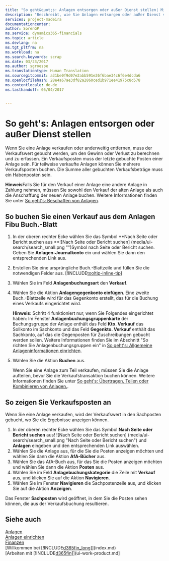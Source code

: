 ```yaml
---
title: "So geht&quot;s: Anlagen entsorgen oder außer Dienst stellen| Microsoft Docs"
description: "Beschreibt, wie Sie Anlagen entsorgen oder außer Dienst stellen."
services: project-madeira
documentationcenter: 
author: SorenGP
ms.service: dynamics365-financials
ms.topic: article
ms.devlang: na
ms.tgt_pltfrm: na
ms.workload: na
ms.search.keywords: scrap
ms.date: 03/23/2017
ms.author: sgroespe
ms.translationtype: Human Translation
ms.sourcegitcommit: a31be0f9d07e2abb591e26f6bae34c6f6e4dcda6
ms.openlocfilehash: 28e4a67ae3df82a2860ced1b971ee41975c8d578
ms.contentlocale: de-de
ms.lasthandoff: 05/04/2017


---
```

# <a name="how-to-dispose-of-or-retire-fixed-assets"></a>So geht's: Anlagen entsorgen oder außer Dienst stellen
Wenn Sie eine Anlage verkaufen oder anderweitig entfernen, muss der Verkaufswert gebucht werden, um den Gewinn oder Verlust zu berechnen und zu erfassen. Ein Verkaufsposten muss der letzte gebuchte Posten einer Anlage sein. Für teilweise verkaufte Anlagen können Sie mehrere Verkaufsposten buchen. Die Summe aller gebuchten Verkaufsbeträge muss ein Habenposten sein.  

**Hinweis**Falls Sie für den Verkauf einer Anlage eine andere Anlage in Zahlung nehmen, müssen Sie sowohl den Verkauf der alten Anlage als auch die Anschaffung der neuen Anlage buchen. Weitere Informationen finden Sie unter [So geht's: Beschaffen von Anlagen](fa-how-acquire.md).  

## <a name="to-post-a-disposal-from-the-fixed-asset-gl-journal"></a>So buchen Sie einen Verkauf aus dem Anlagen Fibu Buch.-Blatt
1. In der oberen rechter Ecke wählen Sie das Symbol **Nach Seite oder Bericht suchen aus **![Nach Seite oder Bericht suchen] (media/ui-search/search_small.png "")Symbol nach Seite oder Bericht suchen. Geben Sie **Anlagen-Journalkonto** ein und wählen Sie dann den entsprechenden Link aus.  
2. Erstellen Sie eine ursprüngliche Buch.-Blattzeile und füllen Sie die notwendigen Felder aus. [!INCLUDE[tooltip-inline-tip](includes/tooltip-inline-tip_md.md)]  
3. Wählen Sie im Feld **Anlagenbuchungsart** den **Verkauf**.  
4. Wählen Sie die Aktion **Anlagengegenkonto einfügen**. Eine zweite Buch.-Blattzeile wird für das Gegenkonto erstellt, das für die Buchung eines Verkaufs eingerichtet wird.  

    **Hinweis**: Schritt 4 funktioniert nur, wenn Sie Folgendes eingerichtet haben: Im Fenster **Anlagenbuchungsgruppenkarte** der Buchungsgruppe der Anlage enthält das Feld **Kto. Verkauf** das Sollkonto im Sachkonto und das Feld **Gegenkto. Verkauf** enthält das Sachkonto, auf das die Gegenposten für Zuschreibungen gebucht werden sollen. Weitere Informationen finden Sie im Abschnitt "So richten Sie Anlagenbuchungsgruppen ein" in [So geht's: Allgemeine Anlageninformationen einrichten](fa-how-setup-general.md).  
5. Wählen Sie die Aktion **Buchen** aus.  

    Wenn Sie eine Anlage zum Teil verkaufen, müssen Sie die Anlage aufteilen, bevor Sie die Verkaufstransaktion buchen können. Weitere Informationen finden Sie unter [So geht's: Übertragen, Teilen oder Kombinieren von Anlagen.](fa-how-trans-split-combine.md).  

## <a name="to-view-disposal-ledger-entries"></a>So zeigen Sie Verkaufsposten an
Wenn Sie eine Anlage verkaufen, wird der Verkaufswert in den Sachposten gebucht, wo Sie die Ergebnisse anzeigen können.  

1. In der oberen rechter Ecke wählen Sie das Symbol **Nach Seite oder Bericht suchen** aus! ![Nach Seite oder Bericht suchen] (media/ui-search/search_small.png "Nach Seite oder Bericht suchen") und **Anlagen** eingeben und den entsprechenden Link auswählen.  
2. Wählen Sie die Anlage aus, für die Sie die Posten anzeigen möchten und wählen Sie dann die Aktion **AfA-Bücher** aus.  
3. Wählen Sie das AfA-Buch aus, für das Sie die Posten anzeigen möchten und wählen Sie dann die Aktion **Posten** aus.  
4. Wählen Sie im Feld **Anlagebuchungskategorie** die Zeile mit **Verkauf** aus, und klicken Sie auf die Aktion **Navigieren**.  
5. Wählen Sie im Fenster **Navigieren** die Sachpostenzeile aus, und klicken Sie auf die Aktion **Anzeigen**.  

Das Fenster **Sachposten** wird geöffnet, in dem Sie die Posten sehen können, die aus der Verkaufsbuchung resultieren.  

## <a name="see-also"></a>Siehe auch
[Anlagen](fa-manage.md)  
[Anlagen einrichten](fa-setup.md)  
[Finanzen](finance.md)  
[Willkommen bei [!INCLUDE[d365fin_long](includes/d365fin_long_md.md)]](index.md)  
[Arbeiten mit [!INCLUDE[d365fin](includes/d365fin_md.md)]](ui-work-product.md]

